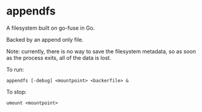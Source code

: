 # appendfs

A filesystem built on go-fuse in Go.

Backed by an append only file.

Note: currently, there is no way to save the filesystem metadata, so as soon as the process exits, all of the data is lost.

To run:
	
	appendfs [-debug] <mountpoint> <backerfile> &

To stop:

	umount <mountpoint>




